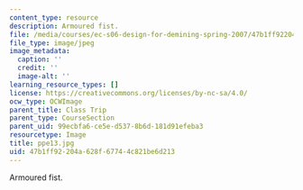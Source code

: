 ```yaml
---
content_type: resource
description: Armoured fist.
file: /media/courses/ec-s06-design-for-demining-spring-2007/47b1ff92204a628f67744c821be6d213_ppe13.jpg
file_type: image/jpeg
image_metadata:
  caption: ''
  credit: ''
  image-alt: ''
learning_resource_types: []
license: https://creativecommons.org/licenses/by-nc-sa/4.0/
ocw_type: OCWImage
parent_title: Class Trip
parent_type: CourseSection
parent_uid: 99ecbfa6-ce5e-d537-8b6d-181d91efeba3
resourcetype: Image
title: ppe13.jpg
uid: 47b1ff92-204a-628f-6774-4c821be6d213
---
```

Armoured fist.